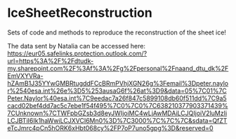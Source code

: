 # IceSheetReconstruction
Sets of code and methods to reproduce the reconstruction of the sheet ice!

The data sent by Natalia can be accessed here: https://eur05.safelinks.protection.outlook.com/?url=https%3A%2F%2Fdtudk-my.sharepoint.com%2F%3Af%3A%2Fg%2Fpersonal%2Fnaand_dtu_dk%2FEmVXYVRa-hZAmB1J35YYwGMBRtugddFCcBRmPVhjXGN26g%3Femail%3Dpeter.naylor%2540esa.int%26e%3D5%253ausaG6f%26at%3D9&data=05%7C01%7CPeter.Naylor%40esa.int%7C9eedac7a26f847c5899108db60f511dd%7C9a5cacd02bef4dd7ac5c7ebe1f54f495%7C0%7C0%7C638210377903371439%7CUnknown%7CTWFpbGZsb3d8eyJWIjoiMC4wLjAwMDAiLCJQIjoiV2luMzIiLCJBTiI6Ik1haWwiLCJXVCI6Mn0%3D%7C3000%7C%7C%7C&sdata=QfZTeTcJmrc4pCn5hORK6xHbt068cy%2FP7oP7uno5gpg%3D&reserved=0
